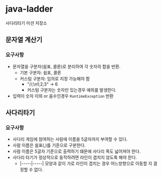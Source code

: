 # java-ladder
사다리타기 미션 저장소

## 문자열 계산기

### 요구사항

* 문자열을 구분자(쉼표, 콜론)로 분리하여 각 숫자의 합을 반환.
    * 기본 구분자: 쉼표, 콜론
    * 커스텀 구분자: 임의로 지정 가능해야 함
        * "//;\n1;2;3" -> 6
        * 커스텀 구분자는 숫자만 있는경우 예외를 발생한다.
* 입력이 숫자 이외 or 음수인경우 `RuntimeException` 반환

## 사다리타기

### 요구사항

* 사다리 게임에 참여하는 사람에 이름을 5글자까지 부여할 수 있다.
* 사람 이름은 쉼표(,)를 기준으로 구분한다.
* 사람 이름은 5글자 기준으로 출력하기 떄문에 사다리 폭도 넓어져야 한다.
* 사다리 타기가 정상적으로 동작하려면 라인이 겹치지 않도록 해야 한다.
    * |-----|-----| 모양과 같이 가로 라인이 겹치는 경우 어느방향으로 이동할 지 결정할 수 없다.
    